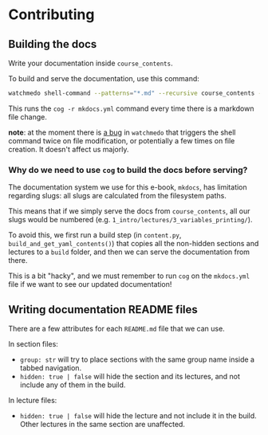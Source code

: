 # Contributing

## Building the docs

Write your documentation inside `course_contents`.

To build and serve the documentation, use this command:

```bash
watchmedo shell-command --patterns="*.md" --recursive course_contents --command="cog -r mkdocs.yml"
```

This runs the `cog -r mkdocs.yml` command every time there is a markdown file change.

**note**: at the moment there is [a bug](https://github.com/gorakhargosh/watchdog/issues/346) in `watchmedo` that triggers the shell command twice on file modification, or potentially a few times on file creation. It doesn't affect us majorly.

### Why do we need to use `cog` to build the docs before serving?

The documentation system we use for this e-book, `mkdocs`, has limitation regarding slugs: all slugs are calculated from the filesystem paths.

This means that if we simply serve the docs from `course_contents`, all our slugs would be numbered (e.g. `1_intro/lectures/3_variables_printing/`).

To avoid this, we first run a build step (in `content.py`, `build_and_get_yaml_contents()`) that copies all the non-hidden sections and lectures to a `build` folder, and then we can serve the documentation from there.

This is a bit "hacky", and we must remember to run `cog` on the `mkdocs.yml` file if we want to see our updated documentation!

## Writing documentation README files

There are a few attributes for each `README.md` file that we can use.

In section files:

- `group: str` will try to place sections with the same group name inside a tabbed navigation.
- `hidden: true | false` will hide the section and its lectures, and not include any of them in the build.

In lecture files:

- `hidden: true | false` will hide the lecture and not include it in the build. Other lectures in the same section are unaffected.
